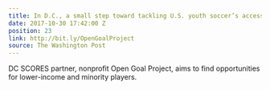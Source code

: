 ```yaml
---
title: In D.C., a small step toward tackling U.S. youth soccer’s accessibility problem
date: 2017-10-30 17:42:00 Z
position: 23
link: http://bit.ly/OpenGoalProject
source: The Washington Post
---
```


DC SCORES partner, nonprofit Open Goal Project, aims to find opportunities for lower-income and minority players.